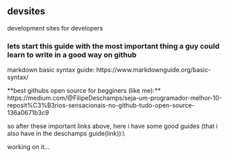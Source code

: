 ## devsites
development sites for developers
### lets start this guide with the most important thing a guy could learn to write in a good way on github
<p> markdown basic syntax guide: https://www.markdownguide.org/basic-syntax/ </p> 
<p> **best githubs open source for begginers (like me):** https://medium.com/@FilipeDeschamps/seja-um-programador-melhor-10-reposit%C3%B3rios-sensacionais-no-github-tudo-open-source-136a0671b3c9 </p>

<p> so after these important links above, here i have some good guides (that i also have in the deschamps guide(link)):\ </p>
working on it...
